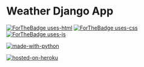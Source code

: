# Weather Django App
[![ForTheBadge uses-html](http://ForTheBadge.com/images/badges/uses-html.svg)](http://ForTheBadge.com)
[![ForTheBadge uses-css](http://ForTheBadge.com/images/badges/uses-css.svg)](http://ForTheBadge.com)
[![ForTheBadge uses-js](http://ForTheBadge.com/images/badges/uses-js.svg)](http://ForTheBadge.com)

[![made-with-python](https://img.shields.io/badge/Made%20with-Python-1f425f.svg)](https://www.python.org/)

[![hosted-on-heroku](https://img.shields.io/badge/Heroku-430098?style=for-the-badge&logo=heroku&logoColor=white)](http://w-er.herokuapp.com) 
